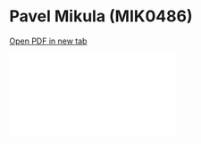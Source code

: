 # Pavel Mikula (MIK0486)

<a href="../thesis/mik0486/main.pdf" target="_blank">Open PDF in new tab</a>

<object data="../thesis/mik0486/main.pdf" type="application/pdf" width="100%" height="1120px">
    <embed src="../thesis/mik0486/main.pdf">
    </embed>
</object>
